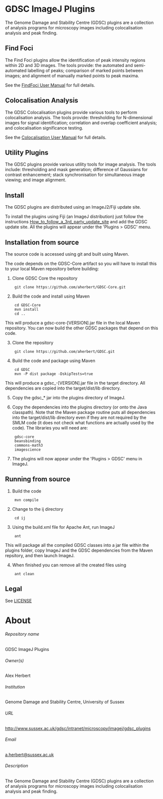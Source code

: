 GDSC ImageJ Plugins
===================

The Genome Damage and Stability Centre (GDSC) plugins are a collection of
analysis programs for microscopy images including colocalisation analysis and
peak finding.

Find Foci
---------

The Find Foci plugins allow the identification of peak intensity regions within
2D and 3D images. The tools provide: the automated and semi-automated labelling
of peaks; comparison of marked points between images; and alignment of manually
marked points to peak maxima.

See the [FindFoci User Manual](FindFoci.odt) for full details.

Colocalisation Analysis
-----------------------

The GDSC Colocalisation plugins provide various tools to perform colocalisation
analysis. The tools provide: thresholding for N-dimensional images for signal
identification; correlation and overlap coefficient analysis; and
colocalisation significance testing.

See the [Colocalisation User Manual](Colocalisation.odt) for full details.

Utility Plugins
---------------

The GDSC plugins provide various utility tools for image analysis. The tools 
include: thresholding and mask generation; difference of Gaussians for 
contrast enhancement; stack synchronisation for simultaneous image viewing; 
and image alignment.


Install
-------

The GDSC plugins are distributed using an ImageJ2/Fiji update site. 

To install the plugins using Fiji (an ImageJ distribution) just follow the
instructions [How_to_follow_a_3rd_party_update_site](http://fiji.sc/How_to_follow_a_3rd_party_update_site) 
and add the GDSC update site. All the plugins will appear under the 
'Plugins > GDSC' menu.


Installation from source
------------------------

The source code is accessed using git and built using Maven. 

The code depends on the GDSC-Core artifact so you will have to install this to
your local Maven repository before building:

1. Clone GDSC Core the repository

        git clone https://github.com/aherbert/GDSC-Core.git

2. Build the code and install using Maven

        cd GDSC-Core
        mvn install
        cd ..

This will produce a gdsc-core-[VERSION].jar file in the local Maven repository. 
You can now build the other GDSC packages that depend on this code.

3. Clone the repository

        git clone https://github.com/aherbert/GDSC.git

4. Build the code and package using Maven

        cd GDSC
        mvn -P dist package -DskipTests=true

This will produce a gdsc_-[VERSION].jar file in the target directory. All 
dependencies are copied into the target/dist/lib directory.

5. Copy the gdsc_* jar into the plugins directory of ImageJ. 

6. Copy the dependencies into the plugins directory (or onto the Java
classpath). Note that the Maven package routine puts all dependencies into
the target/dist/lib directory even if they are not required by the SMLM code
(it does not check what functions are actually used by the code). The libraries
you will need are:
  
        gdsc-core
        beansbinding
        commons-math3
        imagescience

7. The plugins will now appear under the 'Plugins > GDSC' menu in ImageJ.


Running from source
-------------------

1. Build the code

        mvn compile

2. Change to the ij directory

        cd ij

3. Using the build.xml file for Apache Ant, run ImageJ

        ant

This will package all the compiled GDSC classes into a jar file within the
plugins folder, copy ImageJ and the GDSC dependencies from the Maven repsitory,
and then launch ImageJ.

4. When finished you can remove all the created files using

        ant clean


Legal
-----

See [LICENSE](LICENSE)


# About #

###### Repository name ######
GDSC ImageJ Plugins

###### Owner(s) ######
Alex Herbert

###### Institution ######
Genome Damage and Stability Centre, University of Sussex

###### URL ######
http://www.sussex.ac.uk/gdsc/intranet/microscopy/imagej/gdsc_plugins

###### Email ######
a.herbert@sussex.ac.uk

###### Description ######
The Genome Damage and Stability Centre (GDSC) plugins are a collection of
analysis programs for microscopy images including colocalisation analysis and
peak finding.
